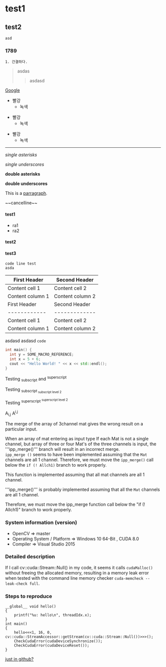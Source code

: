 # test1

## test2
	asd
### 1789
	1. 간결하다.

> asdas
>> asdasd

[Google][googlelink]
* 빨강
	* 녹색
+ 빨강
  + 녹색

- 빨강
  - 녹색
--------------------
[googlelink]: https://google.com "Go google"

*single asterisks*<p/>
_single underscores_<p/>
**double asterisks**<p/>
__double underscores__<p/>
<p>This is a <u>parragraph</u>.</p>
~~cancelline~~ <br/>

#### test1
* ra1
* ra2
#### test2
#### test3
	code line test
	asda

	
First Header | Second Header
------------ | -------------
Content cell 1 | Content cell 2
Content column 1 | Content column 2
	First Header | Second Header
	------------ | -------------
	Content cell 1 | Content cell 2
	Content column 1 | Content column 2
asdasd
asdasd
```code```

```cpp
int main() {
  int y = SOME_MACRO_REFERENCE;
  int x = 5 + 6;
  cout << "Hello World! " << x << std::endl();
}
```

Testing <sub>subscript</sub> and <sup>superscript</sup>

Testing <sub>subscript <sub>subscript level 2</sub></sub>

Testing <sup>superscript <sup>superscript level 2</sup></sup>


A<sub>i,j</sub>
A<sup>i,j</sup>

The merge of the array of 3channel mat gives the wrong result on a particular input.



When an array of mat entering as input type If each Mat is not a single channel, but array of three or four Mat's of the three channels is input, the '''ipp_merge()''' branch will result in an incorrect merge.<br/>
```ipp_merge ()``` seems to have been implemented assuming that the ```Mat``` channels are all 1 channel.
Therefore, we must move the ```ipp_merge()``` call below the ```if (! Allch1)``` branch to work properly.

This function is implemented assuming that all mat channels are all 1 channel.

 '''ipp_merge()''' is probably implemented assuming that all the ```Mat``` channels are all 1 channel.
 

Therefore, we must move the ipp_merge function call below the "if (! Allch1)" branch to work properly.


### System information (version)
* OpenCV => master
* Operating System / Platform => Windows 10 64-Bit , CUDA 8.0
* Compiler => Visual Studio 2015

### Detailed description
If I call cv::cuda::Stream::Null() in my code, it seems it calls ```cudaMalloc()``` without freeing the allocated memory, resulting in a memory leak error when tested with the command line memory checker ```cuda-memcheck --leak-check full```.
### Steps to reproduce
```cuda
__global__ void hello()
{
	printf("%u: hello\n", threadIdx.x);
}
int main()
{
	hello<<<1, 16, 0, cv::cuda::StreamAccessor::getStream(cv::cuda::Stream::Null())>>>();
	CheckCudaError(cudaDeviceSynchronize());
	CheckCudaError(cudaDeviceReset());
}
```




<ins>just in github?</ins>
